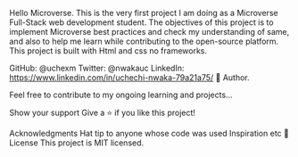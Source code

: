 Hello Microverse.
This is the very first project I am doing as a Microverse Full-Stack web development student.
The objectives of this project is to implement Microverse best practices and check my understanding of same, and also to help me learn while contributing to the open-source platform.
This project is built with
Html and css no frameworks.

GitHub: @uchexm
Twitter: @nwakauc
LinkedIn: https://www.linkedin.com/in/uchechi-nwaka-79a21a75/
👤 Author.

Feel free to contribute to my ongoing learning and projects...

Show your support
Give a ⭐️ if you like this project!

Acknowledgments
Hat tip to anyone whose code was used
Inspiration
etc
📝 License
This project is MIT licensed.